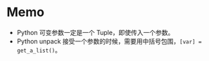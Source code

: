 # Memo

- Python 可变参数一定是一个 Tuple，即使传入一个参数。
- Python unpack 接受一个参数的时候，需要用中括号包围，`[var] = get_a_list()`。
